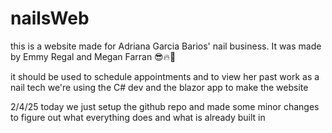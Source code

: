 # nailsWeb
this is a website made for Adriana Garcia Barios' nail business. It was made by Emmy Regal and Megan Farran 😎🔥🤩

it should be used to schedule appointments and to view her past work as a nail tech 
we're using the C# dev and the blazor app to make the website 

2/4/25 today we just setup the github repo and made some minor changes to figure out what everything does and what is already built in 

